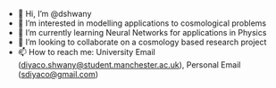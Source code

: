 - 👋 Hi, I’m @dshwany
- 👀 I’m interested in modelling applications to cosmological problems
- 🌱 I’m currently learning Neural Networks for applications in Physics
- 💞️ I’m looking to collaborate on a cosmology based research project
- 📫 How to reach me: University Email (diyaco.shwany@student.manchester.ac.uk), Personal Email (sdiyaco@gmail.com)

<!---
dshwany/dshwany is a ✨ special ✨ repository because its `README.md` (this file) appears on your GitHub profile.
You can click the Preview link to take a look at your changes.
--->
